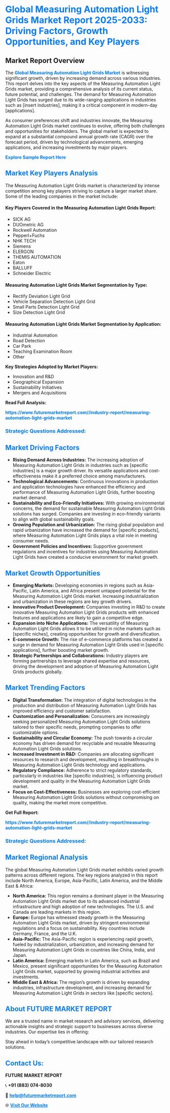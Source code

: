 <h1 style="color: #007BFF;">Global Measuring Automation Light Grids Market Report 2025-2033: Driving Factors, Growth Opportunities, and Key Players</h1>

<section id="overview">
<h2>Market Report Overview</h2>
<p>The <a href="https://www.futuremarketreport.com//industry-report/measuring-automation-light-grids-market" style="color: #007BFF; text-decoration: none;"><strong>Global Measuring Automation Light Grids Market</strong></a> is witnessing significant growth, driven by increasing demand across various industries. This report delves into the key aspects of the Measuring Automation Light Grids market, providing a comprehensive analysis of its current status, future potential, and challenges. The demand for Measuring Automation Light Grids has surged due to its wide-ranging applications in industries such as [insert industries], making it a critical component in modern-day [applications].</p>
<p>As consumer preferences shift and industries innovate, the Measuring Automation Light Grids market continues to evolve, offering both challenges and opportunities for stakeholders. The global market is expected to expand at a substantial compound annual growth rate (CAGR) over the forecast period, driven by technological advancements, emerging applications, and increasing investments by major players.</p>
</section>

<section id="overview">
<p><a href="https://www.futuremarketreport.com//request-sample/reportId=76908" style="color: #007BFF; text-decoration: none;"><strong>Explore Sample Report Here</strong></a></p>
</section>

<section id="key-players">
<h2 style="color: #007BFF;">Market Key Players Analysis</h2>
<p>The Measuring Automation Light Grids market is characterized by intense competition among key players striving to capture a larger market share. Some of the leading companies in the market include:</p>
<h4>Key Players Covered in the Measuring Automation Light Grids Report:</h4>
<ul><li>SICK AG</li><li>DUOmetric AG</li><li>Rockwell Automation</li><li>Pepperl+Fuchs</li><li>NHK TECH</li><li>Siemens</li><li>ELERGON</li><li>THEMIS AUTOMATION</li><li>Eaton</li><li>BALLUFF</li><li>Schneider Electric</li></ul>
<h4>Measuring Automation Light Grids Market Segmentation by Type:</h4>
<ul><li>Rectify Deviation Light Grid</li><li>Vehicle Separation Detection Light Grid</li><li>Small Parts Detection Light Grid</li><li>Size Detection Light Grid</li></ul>

<h4>Measuring Automation Light Grids Market Segmentation by Application:</h4>
<ul><li>Industrial Automation</li><li>Road Detection</li><li>Car Park</li><li>Teaching Examination Room</li><li>Other</li></ul>
<p><strong>Key Strategies Adopted by Market Players:</strong></p>
<ul>
<li>Innovation and R&D</li>
<li>Geographical Expansion</li>
<li>Sustainability Initiatives</li>
<li>Mergers and Acquisitions</li>
</ul>
</section>

<section>
<p><strong>Read Full Analysis: </strong></p><a href="https://www.futuremarketreport.com//industry-report/measuring-automation-light-grids-market" style="color: #007BFF; text-decoration: none;"><strong>https://www.futuremarketreport.com//industry-report/measuring-automation-light-grids-market</strong></a>
<h3 style="color: #007BFF;">Strategic Questions Addressed:</h3>
</section>

<section id="driving-factors">
<h2 style="color: #007BFF;">Market Driving Factors</h2>
<ul>
<li><strong>Rising Demand Across Industries:</strong> The increasing adoption of Measuring Automation Light Grids in industries such as [specific industries] is a major growth driver. Its versatile applications and cost-effectiveness make it a preferred choice among manufacturers.</li>
<li><strong>Technological Advancements:</strong> Continuous innovations in production and application technologies have enhanced the efficiency and performance of Measuring Automation Light Grids, further boosting market demand.</li>
<li><strong>Sustainability and Eco-Friendly Initiatives:</strong> With growing environmental concerns, the demand for sustainable Measuring Automation Light Grids solutions has surged. Companies are investing in eco-friendly variants to align with global sustainability goals.</li>
<li><strong>Growing Population and Urbanization:</strong> The rising global population and rapid urbanization have increased the demand for [specific products], where Measuring Automation Light Grids plays a vital role in meeting consumer needs.</li>
<li><strong>Government Policies and Incentives:</strong> Supportive government regulations and incentives for industries using Measuring Automation Light Grids have created a conducive environment for market growth.</li>
</ul>
</section>

<section id="growth-opportunities">
<h2 style="color: #007BFF;">Market Growth Opportunities</h2>
<ul>
<li><strong>Emerging Markets:</strong> Developing economies in regions such as Asia-Pacific, Latin America, and Africa present untapped potential for the Measuring Automation Light Grids market. Increasing industrialization and urbanization in these regions are key growth drivers.</li>
<li><strong>Innovative Product Development:</strong> Companies investing in R&D to create innovative Measuring Automation Light Grids products with enhanced features and applications are likely to gain a competitive edge.</li>
<li><strong>Expansion into Niche Applications:</strong> The versatility of Measuring Automation Light Grids allows it to be utilized in niche markets such as [specific niches], creating opportunities for growth and diversification.</li>
<li><strong>E-commerce Growth:</strong> The rise of e-commerce platforms has created a surge in demand for Measuring Automation Light Grids used in [specific applications], further boosting market growth.</li>
<li><strong>Strategic Partnerships and Collaborations:</strong> Industry players are forming partnerships to leverage shared expertise and resources, driving the development and adoption of Measuring Automation Light Grids products globally.</li>
</ul>
</section>

<section id="trending-factors">
<h2 style="color: #007BFF;">Market Trending Factors</h2>
<ul>
<li><strong>Digital Transformation:</strong> The integration of digital technologies in the production and distribution of Measuring Automation Light Grids has improved efficiency and customer satisfaction.</li>
<li><strong>Customization and Personalization:</strong> Consumers are increasingly seeking personalized Measuring Automation Light Grids solutions tailored to their specific needs, prompting companies to offer customizable options.</li>
<li><strong>Sustainability and Circular Economy:</strong> The push towards a circular economy has driven demand for recyclable and reusable Measuring Automation Light Grids solutions.</li>
<li><strong>Increased Investment in R&D:</strong> Companies are allocating significant resources to research and development, resulting in breakthroughs in Measuring Automation Light Grids technology and applications.</li>
<li><strong>Regulatory Compliance:</strong> Adherence to strict regulatory standards, particularly in industries like [specific industries], is influencing product development and quality in the Measuring Automation Light Grids market.</li>
<li><strong>Focus on Cost-Effectiveness:</strong> Businesses are exploring cost-efficient Measuring Automation Light Grids solutions without compromising on quality, making the market more competitive.</li>
</ul>
</section>

<section>
<p><strong>Get Full Report: </strong></p><a href="https://www.futuremarketreport.com//industry-report/measuring-automation-light-grids-market" style="color: #007BFF; text-decoration: none;"><strong>https://www.futuremarketreport.com//industry-report/measuring-automation-light-grids-market</strong></a>
<h3 style="color: #007BFF;">Strategic Questions Addressed:</h3>
</section>


<section id="regional-analysis">
<h2 style="color: #007BFF;">Market Regional Analysis</h2>
<p>The global Measuring Automation Light Grids market exhibits varied growth patterns across different regions. The key regions analyzed in this report include North America, Europe, Asia-Pacific, Latin America, and the Middle East & Africa:</p>
<ul>
<li><strong>North America:</strong> This region remains a dominant player in the Measuring Automation Light Grids market due to its advanced industrial infrastructure and high adoption of new technologies. The U.S. and Canada are leading markets in this region.</li>
<li><strong>Europe:</strong> Europe has witnessed steady growth in the Measuring Automation Light Grids market, driven by stringent environmental regulations and a focus on sustainability. Key countries include Germany, France, and the U.K.</li>
<li><strong>Asia-Pacific:</strong> The Asia-Pacific region is experiencing rapid growth, fueled by industrialization, urbanization, and increasing demand for Measuring Automation Light Grids in countries like China, India, and Japan.</li>
<li><strong>Latin America:</strong> Emerging markets in Latin America, such as Brazil and Mexico, present significant opportunities for the Measuring Automation Light Grids market, supported by growing industrial activities and investments.</li>
<li><strong>Middle East & Africa:</strong> The region’s growth is driven by expanding industries, infrastructure development, and increasing demand for Measuring Automation Light Grids in sectors like [specific sectors].</li>
</ul>
</section>

<footer>
<h2 style="color: #007BFF;">About FUTURE MARKET REPORT</h2>
<p>We are a trusted name in market research and advisory services, delivering actionable insights and strategic support to businesses across diverse industries. Our expertise lies in offering:</p>

<p>Stay ahead in today’s competitive landscape with our tailored research solutions.</p>

<h2 style="color: #007BFF;">Contact Us:</h2>
<p><strong>FUTURE MARKET REPORT</strong></p>
<p>📞 <strong>+91 (883) 074-8030</strong></p>
<p>📧 <strong><a href="mailto:help@futuremarketreport.com" style="color: #007BFF;">help@futuremarketreport.com</a></strong></p>
<p>🌐 <strong><a href="https://www.futuremarketreport.com/" style="color: #007BFF;">Visit Our Website</a></strong></p>
</footer>
